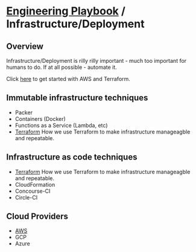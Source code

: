 # [Engineering Playbook](../README.md) / Infrastructure/Deployment

## Overview

Infrastructure/Deployment is rilly rilly important - much too important for humans to do. If at all possible - automate it.

Click [here](./getting_started) to get started with AWS and Terraform.

## Immutable infrastructure techniques

- Packer
- Containers (Docker)
- Functions as a Service (Lambda, etc)
- [Terraform](./tf/README.md) How we use Terraform to make infrastructure manageagble and repeatable.

## Infrastructure as code techniques

- [Terraform](./tf/README.md) How we use Terraform to make infrastructure manageagble and repeatable.
- CloudFormation
- Concourse-CI
- Circle-CI

## Cloud Providers

- [AWS](./aws/README.md)
- GCP
- Azure
